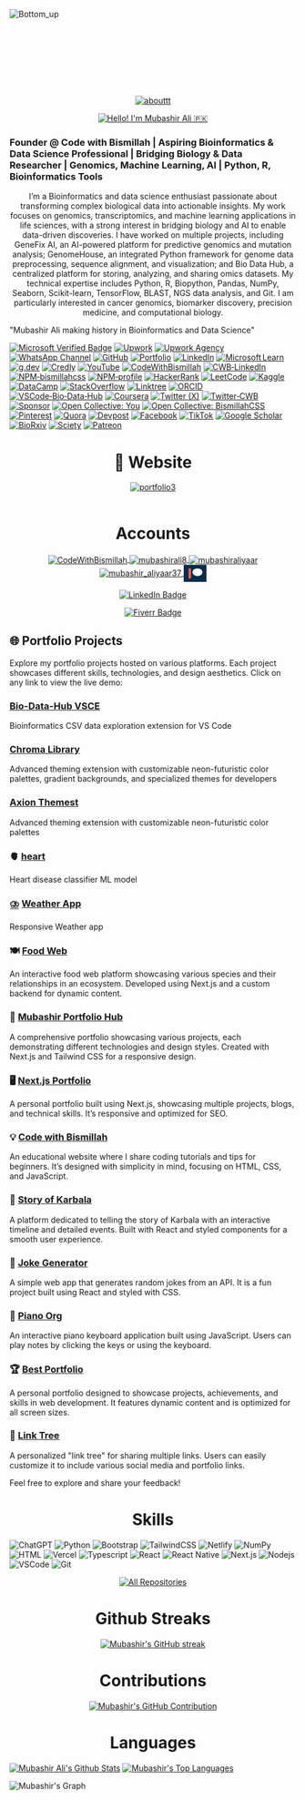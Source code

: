 
<!--<p align="center">
    <a href="https://mubashir-a.vercel.app/contact.html" target="_blank">
        <img src="https://github.com/mubashir1837/mubashir1837/assets/163585695/e867cbc3-d23c-4125-9b71-82541143300c" alt="converter">
    </a>
</p> -->


![Bottom_up](https://github.com/user-attachments/assets/4da6977a-113b-4fab-b853-eb496dd8cedd)<svg xmlns="http://www.w3.org/2000/svg" xmlns:xlink="http://www.w3.org/1999/xlink" style="z-index:1;position:relative" width="854" height="200" viewBox="0 0 854 200">


<!--ABOUT-->
<p align="center">
  <a href="https://mubashir-a.vercel.app/about.html" target="_blank">
    <img src="https://github.com/mubashir1837/mubashir1837/assets/163585695/cb6a0720-7ac7-4306-856f-5c48827155d0" alt="abouttt">
  </a>
</p>


<p align="center">
  <a href="https://www.codewithbismillah.online">
    <img src="https://img.shields.io/badge/Hello!%20I'm-Mubashir%20Ali%20%F0%9F%87%B5%F0%9F%87%B0-blueviolet?style=for-the-badge&logo=developer-mode&logoColor=white&labelColor=black" alt="Hello! I'm Mubashir Ali 🇵🇰"/>
  </a>
</p>


<h3>Founder @ Code with Bismillah | Aspiring Bioinformatics & Data Science Professional | Bridging Biology & Data Researcher | Genomics, Machine Learning, AI | Python, R, Bioinformatics Tools
</h3>
<p align="center">I’m a Bioinformatics and data science enthusiast passionate about transforming complex biological data into actionable insights. My work focuses on genomics, transcriptomics, and machine learning applications in life sciences, with a strong interest in bridging biology and AI to enable data-driven discoveries. I have worked on multiple projects, including GeneFix AI, an AI-powered platform for predictive genomics and mutation analysis; GenomeHouse, an integrated Python framework for genome data preprocessing, sequence alignment, and visualization; and Bio Data Hub, a centralized platform for storing, analyzing, and sharing omics datasets. My technical expertise includes Python, R, Biopython, Pandas, NumPy, Seaborn, Scikit-learn, TensorFlow, BLAST, NGS data analysis, and Git. I am particularly interested in cancer genomics, biomarker discovery, precision medicine, and computational biology.

"Mubashir Ali making history in Bioinformatics and Data Science"</p>


[![Microsoft Verified Badge](https://img.shields.io/badge/Verified%20by-Microsoft%20Entra-blue)](https://verifiedid.did.msidentity.com/v1.0/tenants/675f820f-66d9-48ce-8fac-2c548601cd9d/verifiableCredentials/contracts/7bd00055-fce8-bdfa-8514-bf977e099ca3/manifest)
[![Upwork](https://img.shields.io/badge/Upwork-Top%20Rated-blue?logo=upwork)](https://www.upwork.com/freelancers/~0155a27ec55b615628)
[![Upwork Agency](https://img.shields.io/badge/Upwork‑Agency-191828829-brightgreen?logo=upwork)](https://www.upwork.com/agencies/1918288291912185024/)
[![WhatsApp Channel](https://img.shields.io/badge/WhatsApp‑Channel-Join%20Us-green?logo=whatsapp)](https://whatsapp.com/channel/0029Vag7XYc6LwHkv1yfVo3A)
[![GitHub](https://img.shields.io/badge/GitHub-mubashir1837-white?logo=github)](https://github.com/mubashir1837)
[![Portfolio](https://img.shields.io/badge/mubashirali.vercel.app-blue?logo=vercel)](https://mubashirali.vercel.app/)
[![LinkedIn](https://img.shields.io/badge/LinkedIn-mubashirali3-blue?logo=linkedin)](https://linkedin.com/in/mubashirali3/)
[![Microsoft Learn](https://img.shields.io/badge/Microsoft Learn-mubashir1837-blueviolet?logo=microsoft)](https://learn.microsoft.com/users/mubashir1837/?wt.mc_id=studentamb_468108)
[![g.dev](https://img.shields.io/badge/g.dev-mubashir1837-lightgrey?logo=google)](https://g.dev/mubashir1837)
[![Credly](https://img.shields.io/badge/Credly-mubashir1837-blue?logo=credly)](https://www.credly.com/users/mubashir1837)
[![YouTube](https://img.shields.io/badge/YouTube-CodeWithBismillah-red?logo=youtube)](https://www.youtube.com/@CodeWithBismillah)
[![CodeWithBismillah](https://img.shields.io/badge/Website-codewithbismillah.online-orange?logo=googlechrome)](https://www.codewithbismillah.online/)
[![CWB‑LinkedIn](https://img.shields.io/badge/LinkedIn‑Company‑CWB-blue?logo=linkedin)](https://www.linkedin.com/company/code-with-bismiallah/)
[![NPM‑bismillahcss](https://img.shields.io/badge/NPM‑bismillahcss-red?logo=npm)](https://www.npmjs.com/package/bismillahcss)
[![NPM‑profile](https://img.shields.io/badge/NPM‑mubashir1837-red?logo=npm)](https://www.npmjs.com/~mubashir1837)
[![HackerRank](https://img.shields.io/badge/HackerRank-mubashir1837-green?logo=hackerrank)](https://www.hackerrank.com/)
[![LeetCode](https://img.shields.io/badge/LeetCode-mubashir1837-yellow?logo=leetcode)](https://leetcode.com/)
[![Kaggle](https://img.shields.io/badge/Kaggle-mubashir1183-blue?logo=kaggle)](https://www.kaggle.com/mubashir1183)
[![DataCamp](https://img.shields.io/badge/DataCamp-mubashir1837-lightblue?logo=datacamp)](https://www.datacamp.com/portfolio/mubashir1837)
[![StackOverflow](https://img.shields.io/badge/StackOverflow-Mubashir%20Ali-orange?logo=stackoverflow)](https://stackoverflow.com/users/26145758/mubashir-ali)
[![Linktree](https://img.shields.io/badge/Linktree-mubashir1837-lightgreen?logo=linktree)](https://linktr.ee/mubashir1837)
[![ORCID](https://img.shields.io/badge/ORCID-0009--0006--0222--7585-lightgreen?logo=orcid)](https://orcid.org/0009-0006-0222-7585)
[![VSCode‑Bio‑Data‑Hub](https://img.shields.io/badge/VSCode‑Extension‑Bio‑Data‑Hub-007ACC?logo=visualstudiocode)](https://marketplace.visualstudio.com/items?itemName=Mubashir-Ali.bio-data-hub)
[![Coursera](https://img.shields.io/badge/Coursera-mubashir1837-red?logo=coursera)](https://www.coursera.org/learner/mubashir1837)
[![Twitter (X)](https://img.shields.io/badge/Twitter‑@mubashir1837-blue?logo=twitter)](https://x.com/mubashir1837)
[![Twitter‑CWB](https://img.shields.io/badge/Twitter‑@CWB_Online-blue?logo=twitter)](https://x.com/CWB_Online)
[![Sponsor](https://img.shields.io/badge/Sponsor‑me-on%20GitHub-purple?logo=github)](https://github.com/sponsors/mubashir1837)
[![Open Collective: You](https://img.shields.io/badge/OpenCollective-mubashir1837-orange?logo=opencollective)](https://opencollective.com/mubashir1837)
[![Open Collective: BismillahCSS](https://img.shields.io/badge/OpenCollective-BismillahCSS-orange?logo=opencollective)](https://opencollective.com/bismillahcss)
[![Pinterest](https://img.shields.io/badge/Pinterest-mubashir1837-red?logo=pinterest)](https://ar.pinterest.com/mubashir1837)
[![Quora](https://img.shields.io/badge/Quora-Mubashir%20Ali-red?logo=quora)](https://www.quora.com/profile/Mubashir-Ali-762)
[![Devpost](https://img.shields.io/badge/Devpost-mubashir1837-blue?logo=devpost)](https://devpost.com/mubashir1837)
[![Facebook](https://img.shields.io/badge/Facebook‑Page‑CodeWithBismi-blue?logo=facebook)](https://www.facebook.com/codewithbismi)
[![TikTok](https://img.shields.io/badge/TikTok-@codewithbismillah-lightgrey?logo=tiktok)](https://www.tiktok.com/@codewithbismillah)
[![Google Scholar](https://img.shields.io/badge/Scholar-mubashir1837-blue?logo=google)](https://scholar.google.com/citations?user=cSRYdWAAAAAJ)
[![BioRxiv](https://img.shields.io/badge/biorxiv-GeneFix‑AI-brightgreen?logo=biorxiv)](https://www.biorxiv.org/content/10.1101/2025.05.04.652132v1)
[![Sciety](https://img.shields.io/badge/Sciety-GeneFix‑AI-brightgreen?logo=researchgate)](https://sciety.org/articles/activity/10.1101/2025.05.04.652132)
[![Patreon](https://img.shields.io/badge/Patreon-mubashir1837-orange?logo=patreon)](https://www.patreon.com/c/mubashir1837)




<!--/p>
<h1 align="center">🚀About Me <h1>
  <h3 align="center">Welcome to my GitHub! I'm an undergraduate student and Bioinformatics enthusiast. With a passion for data analysis of molecules and web development, I'm dedicated to creating impactful 
       projects. Explore my repositories to discover my work in programming, data analysis, and web development.Let's innovate together!</h3>
<br-->
  
<!--WEBSITE-->
<h1 align="center">🔗 Website</h1>
  <div align ="center">
<a href="https://mubashirali.vercel.app/" target="_blank">
    <img src="https://github.com/mubashir1837/mubashir1837/assets/163585695/c76cab91-51c3-4f81-a80f-28f9dfff4a42" alt="portfolio3">
  </a>
</div>
<br>

<!--SOCIAL ACCOUNTS-->

<h1 align="center">Accounts</h1>
<p align="center">
<a href="https://www.youtube.com/@CodeWithBismillah" target="blank">
  <img align="center" src="https://raw.githubusercontent.com/rahuldkjain/github-profile-readme-generator/master/src/images/icons/Social/youtube.svg" alt="CodeWithBismillah" height="30" width="40" />
</a>
<a href="https://www.linkedin.com/in/mubashirali3/" target="_blank">
  <img align="center" src="https://raw.githubusercontent.com/rahuldkjain/github-profile-readme-generator/master/src/images/icons/Social/linked-in-alt.svg" alt="mubashirali8" height="30" width="40" />
</a>
<a href="https://www.facebook.com/codewithbismilah" target="_blank">
  <img align="center" src="https://raw.githubusercontent.com/rahuldkjain/github-profile-readme-generator/master/src/images/icons/Social/facebook.svg" alt="mubashiraliyaar" height="30" width="40" />
</a>
<a href="https://www.instagram.com/code_with_bismillah/" target="blank">
  <img align="center" src="https://raw.githubusercontent.com/rahuldkjain/github-profile-readme-generator/master/src/images/icons/Social/instagram.svg" alt="mubashir_aliyaar37" height="30" width="40" />
</a>
<a href="https://patreon.com/mubashir1837?utm_medium=unknown&utm_source=join_link&utm_campaign=creatorshare_creator&utm_content=copyLink" target="blank">
  <img align="center" src="https://raw.githubusercontent.com/edent/SuperTinyIcons/master/images/svg/patreon.svg" alt="Patreon" height="30" width="40" />
</a>
</p>

<p align="center">
    <a href="https://www.linkedin.com/build-relation/newsletter-follow?entityUrn=7238883223760470017" target="_blank">
        <img src="https://img.shields.io/badge/Subscribe%20on%20LinkedIn-0A66C2?style=for-the-badge&logo=linkedin&logoColor=white" alt="LinkedIn Badge">
    </a>
</p>

<p align="center">
    <a href="https://www.fiverr.com/mubashir183" target="_blank">
        <img src="https://img.shields.io/badge/Fiverr-mubashir183-brightgreen?style=for-the-badge&logo=fiverr&logoColor=white" alt="Fiverr Badge">
    </a>
</p>

## 🌐 Portfolio Projects

Explore my portfolio projects hosted on various platforms. Each project showcases different skills, technologies, and design aesthetics. Click on any link to view the live demo:
###  [Bio-Data-Hub VSCE](https://marketplace.visualstudio.com/items?itemName=Mubashir-Ali.bio-data-hub&wt.mc_id=studentamb_468108)
Bioinformatics CSV data exploration extension for VS Code

###  [Chroma Library](https://marketplace.visualstudio.com/items?itemName=CodewithBismillah.chroma-library&wt.mc_id=studentamb_468108)
Advanced theming extension with customizable neon-futuristic color palettes, gradient backgrounds, and specialized themes for developers

###  [Axion Themest](https://marketplace.visualstudio.com/items?itemName=CodewithBismillah.axion-themes&wt.mc_id=studentamb_468108)
Advanced theming extension with customizable neon-futuristic color palettes

### 🫀 [heart](https://heart-disease-prediction-ml-apgbeff8fsfda2ey.centralindia-01.azurewebsites.net)
Heart disease classifier ML model

### ⛈️ [Weather App](https://pk-weather.vercel.app/)
Responsive Weather app


### 🍽️ [Food Web](https://taza-foods-org.vercel.app/)
An interactive food web platform showcasing various species and their relationships in an ecosystem. Developed using Next.js and a custom backend for dynamic content.

### 🚀 [Mubashir Portfolio Hub](https://mubashir-a.vercel.app)
A comprehensive portfolio showcasing various projects, each demonstrating different technologies and design styles. Created with Next.js and Tailwind CSS for a responsive design.

### 🖥️ [Next.js Portfolio](https://nextjs-portfolio1-chi.vercel.app)
A personal portfolio built using Next.js, showcasing multiple projects, blogs, and technical skills. It’s responsive and optimized for SEO.

### 💡 [Code with Bismillah](https://codewithbismillah.vercel.app)
An educational website where I share coding tutorials and tips for beginners. It’s designed with simplicity in mind, focusing on HTML, CSS, and JavaScript.

### 📖 [Story of Karbala](https://story-of-karbala.vercel.app)
A platform dedicated to telling the story of Karbala with an interactive timeline and detailed events. Built with React and styled components for a smooth user experience.

### 🤣 [Joke Generator](https://joke--generator.vercel.app)
A simple web app that generates random jokes from an API. It is a fun project built using React and styled with CSS.

### 🎹 [Piano Org](https://piano-org.vercel.app)
An interactive piano keyboard application built using JavaScript. Users can play notes by clicking the keys or using the keyboard.

### 🏆 [Best Portfolio](https://bestportfolio.vercel.app)
A personal portfolio designed to showcase projects, achievements, and skills in web development. It features dynamic content and is optimized for all screen sizes.

### 🌲 [Link Tree](https://link--tree.vercel.app)
A personalized "link tree" for sharing multiple links. Users can easily customize it to include various social media and portfolio links.



Feel free to explore and share your feedback!







<!--SKILLS-->
<h1 align="center">Skills</h1>

![ChatGPT](https://img.shields.io/badge/chatGPT-74aa9c?style=for-the-badge&logo=openai&logoColor=white)
![Python](https://img.shields.io/badge/python-3670A0?style=for-the-badge&logo=python&logoColor=ffdd54)
![Bootstrap](https://img.shields.io/badge/bootstrap-%238511FA.svg?style=for-the-badge&logo=bootstrap&logoColor=white)
![TailwindCSS](https://img.shields.io/badge/tailwindcss-%2338B2AC.svg?style=for-the-badge&logo=tailwind-css&logoColor=white)
![Netlify](https://img.shields.io/badge/netlify-%23000000.svg?style=for-the-badge&logo=netlify&logoColor=#00C7B7)
![NumPy](https://img.shields.io/badge/numpy-%23013243.svg?style=for-the-badge&logo=numpy&logoColor=white)
![HTML](https://img.shields.io/badge/HTML5-E34F26?style=for-the-badge&logo=html5&logoColor=white)
![Vercel](https://img.shields.io/badge/vercel-%23000000.svg?style=for-the-badge&logo=vercel&logoColor=white)
![Typescript](https://img.shields.io/badge/Typescript-007acc?style=for-the-badge&labelColor=black&logo=typescript&logoColor=007acc)
![React](https://img.shields.io/badge/-React-61DBFB?style=for-the-badge&labelColor=black&logo=react&logoColor=61DBFB)
![React Native](https://img.shields.io/badge/React_Native-20232A?style=for-the-badge&logo=react&logoColor=61DAFB)
![Next.js](https://img.shields.io/badge/next.js-000000?style=for-the-badge&logo=nextdotjs&logoColor=white)
![Nodejs](https://img.shields.io/badge/Nodejs-3C873A?style=for-the-badge&labelColor=black&logo=node.js&logoColor=3C873A)
![VSCode](https://img.shields.io/badge/Visual_Studio-0078d7?style=for-the-badge&logo=visual%20studio&logoColor=white)
![Git](https://img.shields.io/badge/Git-F05032?style=for-the-badge&logo=git&logoColor=white)

<!--Open Sourses--
<h1 align="center">Open Source</h1-->


<!--CONFIG FILE-
<h1 align="center">Config Files</h1>

[![Mubashir Readme](https://github-readme-stats.vercel.app/api/pin/?username=mubashir1837&repo=mubashir1837&border_color=7F3FBF&bg_color=0D1117&title_color=C9D1D9&text_color=8B949E&icon_color=7F3FBF)](https://github.com/mubashir1837) -->
<p align="center">
  <a href="https://github.com/mubashir1837?tab=repositories" target="_blank"><img alt="All Repositories" title="All Repositories" src="https://img.shields.io/badge/-All%20Repos-2962FF?style=for-the-badge&logo=koding&logoColor=white"/></a>
</p>
<!--GithubStreaks-->
<h1 align="center">Github Streaks </h1>
<p align="center">
  <a href="https://github.com/mubashir1837">
    <img src="https://github-readme-streak-stats.herokuapp.com/?user=mubashir1837&theme=radical&border=7F3FBF&background=0D1117" alt="Mubashir's GitHub streak"/>
  </a>
</p>

<!--CONTRIBUTIONS-->
<h1 align="center">Contributions</h1>
<div align="center">
  <a href="https://github.com/mubashir1837">
    <img src="https://github-profile-summary-cards.vercel.app/api/cards/profile-details?username=mubashir1837&theme=radical" alt="Mubashir's GitHub Contribution"/>
  </a>
</div>
 
 
 <!--LANGUAGES-->
<h1 align="center">Languages</h1>
  <a> 
    <a href="https://github.com/mubashir1837"><img alt="Mubashir Ali's Github Stats" src="https://denvercoder1-github-readme-stats.vercel.app/api?username=mubashir1837&show_icons=true&count_private=true&theme=react&border_color=7F3FBF&bg_color=0D1117&title_color=F85D7F&icon_color=F8D866" height="192px" width="49.5%"/></a>
  <a href="https://github.com/mubashir1837"><img alt="Mubashir's Top Languages" src="https://denvercoder1-github-readme-stats.vercel.app/api/top-langs/?username=mubashir1837&langs_count=8&layout=compact&theme=react&border_color=7F3FBF&bg_color=0D1117&title_color=F85D7F&icon_color=F8D866" height="192px" width="49.5%"/></a>
  <br/>
</a>

![Mubashir's Graph](https://github-readme-activity-graph.vercel.app/graph?username=mubashir1837&custom_title=Mubashir%20Ali's%20GitHub%20Activity%20Graph&bg_color=0D1117&color=7F3FBF&line=7F3FBF&point=7F3FBF&area_color=FFFFFF&title_color=FFFFFF&area=true)








